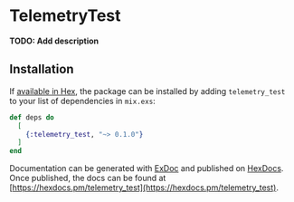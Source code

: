 # TelemetryTest

**TODO: Add description**

## Installation

If [available in Hex](https://hex.pm/docs/publish), the package can be installed
by adding `telemetry_test` to your list of dependencies in `mix.exs`:

```elixir
def deps do
  [
    {:telemetry_test, "~> 0.1.0"}
  ]
end
```

Documentation can be generated with [ExDoc](https://github.com/elixir-lang/ex_doc)
and published on [HexDocs](https://hexdocs.pm). Once published, the docs can
be found at [https://hexdocs.pm/telemetry_test](https://hexdocs.pm/telemetry_test).

